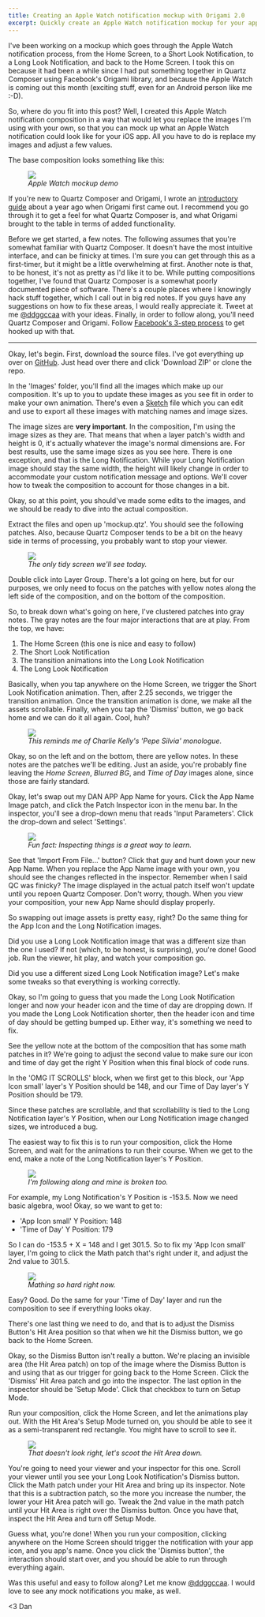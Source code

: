 ```yaml
---
title: Creating an Apple Watch notification mockup with Origami 2.0
excerpt: Quickly create an Apple Watch notification mockup for your app using Quartz Composer and Origami 2.0.
---
```


I've been working on a mockup which goes through the Apple Watch notification process, from the Home Screen, to a Short Look Notification, to a Long Look Notification, and back to the Home Screen. I took this on because it had been a while since I had put something together in Quartz Composer using Facebook's Origami library, and because the Apple Watch is coming out this month (exciting stuff, even for an Android person like me :-D).

So, where do you fit into this post? Well, I created this Apple Watch notification composition in a way that would let you replace the images I'm using with your own, so that you can mock up what an Apple Watch notification could look like for your iOS app. All you have to do is replace my images and adjust a few values.

The base composition looks something like this:

<figure>
<img src="/images/blog/dan-app-mockup.gif">
<figcaption><em>Apple Watch mockup demo</em></figcaption>
</figure>

If you're new to Quartz Composer and Origami, I wrote an [introductory guide](https://www.punchkickinteractive.com/blog/2014/04/01/quartz-composer-and-origami-tutorial-button-animation) about a year ago when Origami first came out. I recommend you go through it to get a feel for what Quartz Composer is, and what Origami brought to the table in terms of added functionality.

Before we get started, a few notes. The following assumes that you're somewhat familiar with Quartz Composer. It doesn't have the most intuitive interface, and can be finicky at times. I'm sure you can get through this as a first-timer, but it might be a little overwhelming at first. Another note is that, to be honest, it's not as pretty as I'd like it to be. While putting compositions together, I've found that Quartz Composer is a somewhat poorly documented piece of software. There's a couple places where I knowingly hack stuff together, which I call out in big red notes. If you guys have any suggestions on how to fix these areas, I would really appreciate it. Tweet at me [@ddggccaa](https://twitter.com/ddggccaa) with your ideas. Finally, in order to follow along, you'll need Quartz Composer and Origami. Follow [Facebook's 3-step process](http://facebook.github.io/origami/download/) to get hooked up with that.

---

Okay, let's begin. First, download the source files. I've got everything up over on [GitHub](https://github.com/dgca/origami-apple-watch-mockup). Just head over there and click 'Download ZIP' or clone the repo.

In the 'Images' folder, you'll find all the images which make up our composition. It's up to you to update these images as you see fit in order to make your own animation. There's even a [Sketch](http://bohemiancoding.com/sketch/) file which you can edit and use to export all these images with matching names and image sizes.

The image sizes are **very important**. In the composition, I'm using the image sizes as they are. That means that when a layer patch's width and height is 0, it's actually whatever the image's normal dimensions are. For best results, use the same image sizes as you see here. There is one exception, and that is the Long Notification. While your Long Notification image should stay the same width, the height will likely change in order to accommodate your custom notification message and options. We'll cover how to tweak the composition to account for those changes in a bit.

Okay, so at this point, you should've made some edits to the images, and we should be ready to dive into the actual composition.

Extract the files and open up 'mockup.qtz'. You should see the following patches. Also, because Quartz Composer tends to be a bit on the heavy side in terms of processing, you probably want to stop your viewer.

<figure>
<img src="/images/blog/qc-1.png">
<figcaption><em>The only tidy screen we'll see today.</em></figcaption>
</figure>

Double click into Layer Group. There's a lot going on here, but for our purposes, we only need to focus on the patches with yellow notes along the left side of the composition, and on the bottom of the composition.

So, to break down what's going on here, I've clustered patches into gray notes. The gray notes are the four major interactions that are at play. From the top, we have:

1. The Home Screen (this one is nice and easy to follow)
2. The Short Look Notification
3. The transition animations into the Long Look Notification
4. The Long Look Notification

Basically, when you tap anywhere on the Home Screen, we trigger the Short Look Notification animation. Then, after 2.25 seconds, we trigger the transition animation. Once the transition animation is done, we make all the assets scrollable. Finally, when you tap the 'Dismiss' button, we go back home and we can do it all again. Cool, huh?

<figure>
<img src="/images/blog/qc-2.png">
<figcaption><em>This reminds me of Charlie Kelly's 'Pepe Silvia' monologue.</em></figcaption>
</figure>

Okay, so on the left and on the bottom, there are yellow notes. In these notes are the patches we'll be editing. Just an aside, you're probably fine leaving the _Home Screen_, _Blurred BG_, and _Time of Day_ images alone, since those are fairly standard.

Okay, let's swap out my DAN APP App Name for yours. Click the App Name Image patch, and click the Patch Inspector icon in the menu bar. In the inspector, you'll see a drop-down menu that reads 'Input Parameters'. Click the drop-down and select 'Settings'.

<figure>
<img src="/images/blog/qc-3.png">
<figcaption><em>Fun fact: Inspecting things is a great way to learn.</em></figcaption>
</figure>

See that 'Import From File...' button? Click that guy and hunt down your new App Name. When you replace the App Name image with your own, you should see the changes reflected in the inspector. Remember when I said QC was finicky? The image displayed in the actual patch itself won't update until you repoen Quartz Composer. Don't worry, though. When you view your composition, your new App Name should display properly.

So swapping out image assets is pretty easy, right? Do the same thing for the App Icon and the Long Notification images.

Did you use a Long Look Notification image that was a different size than the one I used? If not (which, to be honest, is surprising), you're done! Good job. Run the viewer, hit play, and watch your composition go.

Did you use a different sized Long Look Notification image? Let's make some tweaks so that everything is working correctly.

Okay, so I'm going to guess that you made the Long Look Notification longer and now your header icon and the time of day are dropping down. If you made the Long Look Notification shorter, then the header icon and time of day should be getting bumped up. Either way, it's something we need to fix.

See the yellow note at the bottom of the composition that has some math patches in it? We're going to adjust the second value to make sure our icon and time of day get the right Y Position when this final block of code runs.

In the 'OMG IT SCROLLS' block, when we first get to this block, our 'App Icon small' layer's Y Position should be 148, and our Time of Day layer's Y Position should be 179.

Since these patches are scrollable, and that scrollability is tied to the Long Notification layer's Y Position, when our Long Notification image changed sizes, we introduced a bug.

The easiest way to fix this is to run your composition, click the Home Screen, and wait for the animations to run their course. When we get to the end, make a note of the Long Notification layer's Y Position.

<figure>
<img src="/images/blog/qc-4.png">
<figcaption><em>I'm following along and mine is broken too.</em></figcaption>
</figure>

For example, my Long Notification's Y Position is -153.5. Now we need basic algebra, woo! Okay, so we want to get to:

- 'App Icon small' Y Position: 148
- 'Time of Day' Y Position: 179

So I can do -153.5 + X = 148 and I get 301.5. So to fix my 'App Icon small' layer, I'm going to click the Math patch that's right under it, and adjust the 2nd value to 301.5.

<figure>
<img src="/images/blog/qc-5.png">
<figcaption><em>Mathing so hard right now.</em></figcaption>
</figure>

Easy? Good. Do the same for your 'Time of Day' layer and run the composition to see if everything looks okay.

There's one last thing we need to do, and that is to adjust the Dismiss Button's Hit Area position so that when we hit the Dismiss button, we go back to the Home Screen.

Okay, so the Dismiss Button isn't really a button. We're placing an invisible area (the Hit Area patch) on top of the image where the Dismiss Button is and using that as our trigger for going back to the Home Screen. Click the 'Dismiss' Hit Area patch and go into the inspector. The last option in the inspector should be 'Setup Mode'. Click that checkbox to turn on Setup Mode.

Run your composition, click the Home Screen, and let the animations play out. With the Hit Area's Setup Mode turned on, you should be able to see it as a semi-transparent red rectangle. You might have to scroll to see it.

<figure>
<img src="/images/blog/qc-6.png">
<figcaption><em>That doesn't look right, let's scoot the Hit Area down.</em></figcaption>
</figure>

You're going to need your viewer and your inspector for this one. Scroll your viewer until you see your Long Look Notification's Dismiss button. Click the Math patch under your Hit Area and bring up its inspector. Note that this is a subtraction patch, so the more you increase the number, the lower your Hit Area patch will go. Tweak the 2nd value in the math patch until your Hit Area is right over the Dismiss button. Once you have that, inspect the Hit Area and turn off Setup Mode.

Guess what, you're done! When you run your composition, clicking anywhere on the Home Screen should trigger the notification with your app icon, and you app's name. Once you click the 'Dismiss button', the interaction should start over, and you should be able to run through everything again.

Was this useful and easy to follow along? Let me know [@ddggccaa](https://twitter.com/ddggccaa). I would love to see any mock notifications you make, as well.

<3 Dan
